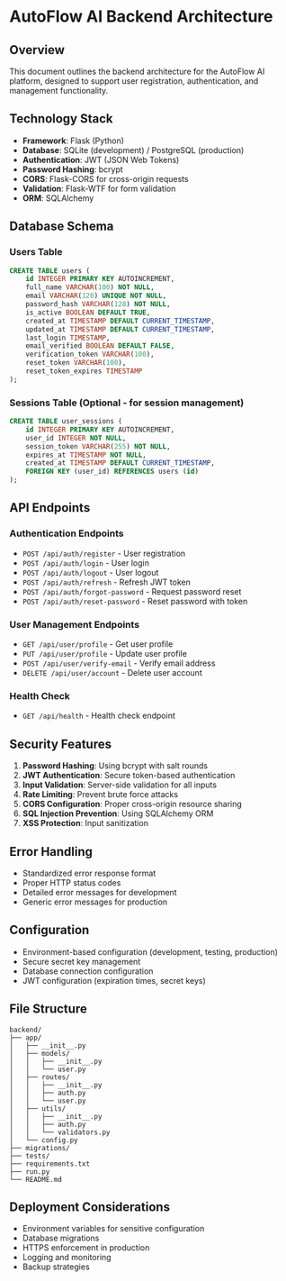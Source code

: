 # AutoFlow AI Backend Architecture

## Overview
This document outlines the backend architecture for the AutoFlow AI platform, designed to support user registration, authentication, and management functionality.

## Technology Stack
- **Framework**: Flask (Python)
- **Database**: SQLite (development) / PostgreSQL (production)
- **Authentication**: JWT (JSON Web Tokens)
- **Password Hashing**: bcrypt
- **CORS**: Flask-CORS for cross-origin requests
- **Validation**: Flask-WTF for form validation
- **ORM**: SQLAlchemy

## Database Schema

### Users Table
```sql
CREATE TABLE users (
    id INTEGER PRIMARY KEY AUTOINCREMENT,
    full_name VARCHAR(100) NOT NULL,
    email VARCHAR(120) UNIQUE NOT NULL,
    password_hash VARCHAR(128) NOT NULL,
    is_active BOOLEAN DEFAULT TRUE,
    created_at TIMESTAMP DEFAULT CURRENT_TIMESTAMP,
    updated_at TIMESTAMP DEFAULT CURRENT_TIMESTAMP,
    last_login TIMESTAMP,
    email_verified BOOLEAN DEFAULT FALSE,
    verification_token VARCHAR(100),
    reset_token VARCHAR(100),
    reset_token_expires TIMESTAMP
);
```

### Sessions Table (Optional - for session management)
```sql
CREATE TABLE user_sessions (
    id INTEGER PRIMARY KEY AUTOINCREMENT,
    user_id INTEGER NOT NULL,
    session_token VARCHAR(255) NOT NULL,
    expires_at TIMESTAMP NOT NULL,
    created_at TIMESTAMP DEFAULT CURRENT_TIMESTAMP,
    FOREIGN KEY (user_id) REFERENCES users (id)
);
```

## API Endpoints

### Authentication Endpoints
- `POST /api/auth/register` - User registration
- `POST /api/auth/login` - User login
- `POST /api/auth/logout` - User logout
- `POST /api/auth/refresh` - Refresh JWT token
- `POST /api/auth/forgot-password` - Request password reset
- `POST /api/auth/reset-password` - Reset password with token

### User Management Endpoints
- `GET /api/user/profile` - Get user profile
- `PUT /api/user/profile` - Update user profile
- `POST /api/user/verify-email` - Verify email address
- `DELETE /api/user/account` - Delete user account

### Health Check
- `GET /api/health` - Health check endpoint

## Security Features
1. **Password Hashing**: Using bcrypt with salt rounds
2. **JWT Authentication**: Secure token-based authentication
3. **Input Validation**: Server-side validation for all inputs
4. **Rate Limiting**: Prevent brute force attacks
5. **CORS Configuration**: Proper cross-origin resource sharing
6. **SQL Injection Prevention**: Using SQLAlchemy ORM
7. **XSS Protection**: Input sanitization

## Error Handling
- Standardized error response format
- Proper HTTP status codes
- Detailed error messages for development
- Generic error messages for production

## Configuration
- Environment-based configuration (development, testing, production)
- Secure secret key management
- Database connection configuration
- JWT configuration (expiration times, secret keys)

## File Structure
```
backend/
├── app/
│   ├── __init__.py
│   ├── models/
│   │   ├── __init__.py
│   │   └── user.py
│   ├── routes/
│   │   ├── __init__.py
│   │   ├── auth.py
│   │   └── user.py
│   ├── utils/
│   │   ├── __init__.py
│   │   ├── auth.py
│   │   └── validators.py
│   └── config.py
├── migrations/
├── tests/
├── requirements.txt
├── run.py
└── README.md
```

## Deployment Considerations
- Environment variables for sensitive configuration
- Database migrations
- HTTPS enforcement in production
- Logging and monitoring
- Backup strategies

